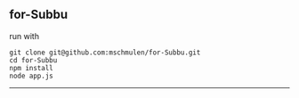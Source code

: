 for-Subbu
---



run with 

```
git clone git@github.com:mschmulen/for-Subbu.git
cd for-Subbu
npm install
node app.js
```

---








